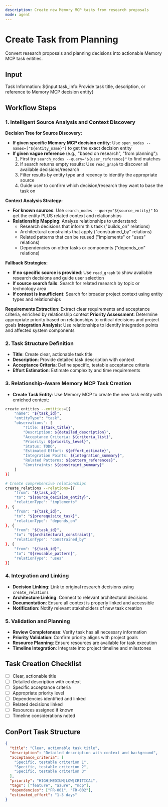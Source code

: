 ```yaml
---
description: Create new Memory MCP tasks from research proposals
mode: agent
---
```


# Create Task from Planning

Convert research proposals and planning decisions into actionable Memory MCP task entities.

## Input

Task Information: ${input:task_info:Provide task title, description, or reference to Memory MCP decision entity}

## Workflow Steps

### 1. Intelligent Source Analysis and Context Discovery

**Decision Tree for Source Discovery:**

- **If given specific Memory MCP decision entity**: Use `open_nodes --names=["${entity_name}"]` to get the exact decision entity
- **If given vague reference** (e.g., "based on research", "from planning"):
  1. First try `search_nodes --query="${user_reference}"` to find matches
  2. If search returns empty results: Use `read_graph` to discover all available decisions/research
  3. Filter results by entity type and recency to identify the appropriate source
  4. Guide user to confirm which decision/research they want to base the task on

**Context Analysis Strategy:**

- **For known sources**: Use `search_nodes --query="${source_entity}"` to get the entity PLUS related context and relationships
- **Relationship Mapping**: Analyze relationships to understand:
  - Research decisions that inform this task ("builds_on" relations)
  - Architectural constraints that apply ("constrained_by" relations)
  - Related patterns that can be reused ("implements" or "uses" relations)
  - Dependencies on other tasks or components ("depends_on" relations)

**Fallback Strategies:**

- **If no specific source is provided**: Use `read_graph` to show available research decisions and guide user selection
- **If source search fails**: Search for related research by topic or technology area
- **If context is insufficient**: Search for broader project context using entity types and relationships

**Requirements Extraction**: Extract clear requirements and acceptance criteria, enriched by relationship context
**Priority Assessment**: Determine appropriate priority based on relationships to critical decisions and project goals
**Integration Analysis**: Use relationships to identify integration points and affected system components

### 2. Task Structure Definition

- **Title**: Create clear, actionable task title
- **Description**: Provide detailed task description with context
- **Acceptance Criteria**: Define specific, testable acceptance criteria
- **Effort Estimation**: Estimate complexity and time requirements

### 3. Relationship-Aware Memory MCP Task Creation

- **Create Task Entity**: Use Memory MCP to create the new task entity with enriched context:

```bash
create_entities --entities=[{
    "name": "${task_id}",
    "entityType": "task",
    "observations": [
        "Title: ${task_title}",
        "Description: ${detailed_description}",
        "Acceptance Criteria: ${criteria_list}",
        "Priority: ${priority_level}",
        "Status: TODO",
        "Estimated Effort: ${effort_estimate}",
        "Integration Points: ${integration_summary}",
        "Related Patterns: ${pattern_references}",
        "Constraints: ${constraint_summary}"
    ]
}]

# Create comprehensive relationships
create_relations --relations=[{
    "from": "${task_id}",
    "to": "${source_decision_entity}",
    "relationType": "implements"
}, {
    "from": "${task_id}",
    "to": "${prerequisite_task}",
    "relationType": "depends_on"
}, {
    "from": "${task_id}",
    "to": "${architectural_constraint}",
    "relationType": "constrained_by"
}, {
    "from": "${task_id}",
    "to": "${reusable_pattern}",
    "relationType": "uses"
}]
```

### 4. Integration and Linking

- **Decision Linking**: Link to original research decisions using `create_relations`
- **Architecture Linking**: Connect to relevant architectural decisions
- **Documentation**: Ensure all context is properly linked and accessible
- **Notification**: Notify relevant stakeholders of new task creation

### 5. Validation and Planning

- **Review Completeness**: Verify task has all necessary information
- **Priority Validation**: Confirm priority aligns with project goals
- **Resource Planning**: Ensure resources are available for task execution
- **Timeline Integration**: Integrate into project timeline and milestones

## Task Creation Checklist

- [ ] Clear, actionable title
- [ ] Detailed description with context
- [ ] Specific acceptance criteria
- [ ] Appropriate priority level
- [ ] Dependencies identified and linked
- [ ] Related decisions linked
- [ ] Resources assigned if known
- [ ] Timeline considerations noted

## ConPort Task Structure

```json
{
  "title": "Clear, actionable task title",
  "description": "Detailed description with context and background",
  "acceptance_criteria": [
    "Specific, testable criterion 1",
    "Specific, testable criterion 2",
    "Specific, testable criterion 3"
  ],
  "priority": "HIGH|MEDIUM|LOW|CRITICAL",
  "tags": ["feature", "azure", "mcp"],
  "dependencies": ["FR-001", "FR-002"],
  "estimated_effort": "1-3 days"
}
```
